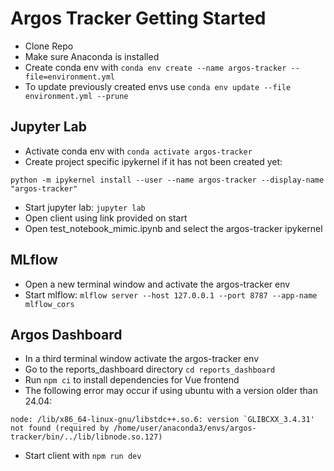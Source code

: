 # Argos Tracker Getting Started
- Clone Repo
- Make sure Anaconda is installed
- Create conda env with ```conda env create --name argos-tracker --file=environment.yml```
- To update previously created envs use ```conda env update --file environment.yml --prune```

## Jupyter Lab
- Activate conda env with ```conda activate argos-tracker```
- Create project specific ipykernel if it has not been created yet:
```
python -m ipykernel install --user --name argos-tracker --display-name "argos-tracker"
```
- Start jupyter lab: ```jupyter lab```
- Open client using link provided on start
- Open test_notebook_mimic.ipynb and select the argos-tracker ipykernel

## MLflow
- Open a new terminal window and activate the argos-tracker env
- Start mlflow: ```mlflow server --host 127.0.0.1 --port 8787 --app-name mlflow_cors```

## Argos Dashboard
- In a third terminal window activate the argos-tracker env
- Go to the reports_dashboard directory ```cd reports_dashboard```
- Run ```npm ci``` to install dependencies for Vue frontend
- The following error may occur if using ubuntu with a version older than 24.04: 
```
node: /lib/x86_64-linux-gnu/libstdc++.so.6: version `GLIBCXX_3.4.31' not found (required by /home/user/anaconda3/envs/argos-tracker/bin/../lib/libnode.so.127)
```
- Start client with ```npm run dev```
